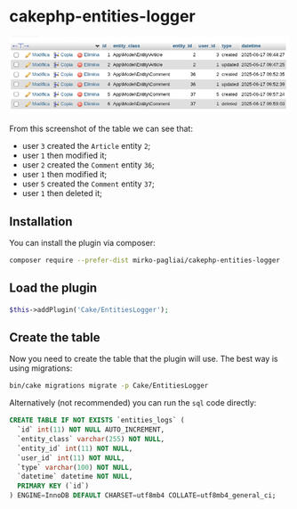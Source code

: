 # cakephp-entities-logger

![screenshot_phpmyadmin.png](docs/screenshot_phpmyadmin.png)

From this screenshot of the table we can see that:
- user `3` created the `Article` entity `2`;
- user `1` then modified it;
- user `2` created the `Comment` entity `36`;
- user `1` then modified it;
- user `5` created the `Comment` entity `37`;
- user `1` then deleted it;

## Installation
You can install the plugin via composer:
```bash
composer require --prefer-dist mirko-pagliai/cakephp-entities-logger
```

## Load the plugin
```php
$this->addPlugin('Cake/EntitiesLogger');
```

## Create the table
Now you need to create the table that the plugin will use. The best way is using migrations:
```bash
bin/cake migrations migrate -p Cake/EntitiesLogger
```

Alternatively (not recommended) you can run the `sql` code directly:
```sql
CREATE TABLE IF NOT EXISTS `entities_logs` (
  `id` int(11) NOT NULL AUTO_INCREMENT,
  `entity_class` varchar(255) NOT NULL,
  `entity_id` int(11) NOT NULL,
  `user_id` int(11) NOT NULL,
  `type` varchar(100) NOT NULL,
  `datetime` datetime NOT NULL,
  PRIMARY KEY (`id`)
) ENGINE=InnoDB DEFAULT CHARSET=utf8mb4 COLLATE=utf8mb4_general_ci;
```